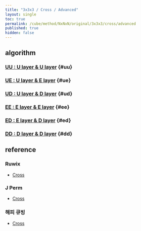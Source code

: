 ```yaml
---
title: "3x3x3 / Cross / Advanced"
layout: single
toc: true
permalink: /cube/method/NxNxN/original/3x3x3/cross/advanced
published: true
hidden: false
---
```


<head>
  <base target="_blank">
</head>



## algorithm

### [UU : U layer & U layer](/cube/method/NxNxN/original/3x3x3/cross/advanced/uu) {#uu}

### [UE : U layer & E layer](/cube/method/NxNxN/original/3x3x3/cross/advanced/ue) {#ue}

### [UD : U layer & D layer](/cube/method/NxNxN/original/3x3x3/cross/advanced/ud) {#ud}

### [EE : E layer & E layer](/cube/method/NxNxN/original/3x3x3/cross/advanced/ee) {#ee}

### [ED : E layer & D layer](/cube/method/NxNxN/original/3x3x3/cross/advanced/ed) {#ed}

### [DD : D layer & D layer](/cube/method/NxNxN/original/3x3x3/cross/advanced/dd) {#dd}



## reference

### Ruwix

- [Cross](https://ruwix.com/the-rubiks-cube/advanced-cfop-fridrich/white-cross/)

### J Perm

- [Cross](https://jperm.net/3x3/cfop/cross)

### 해피 큐빙

- [Cross](https://youtu.be/UQbHf8tmbp4)
